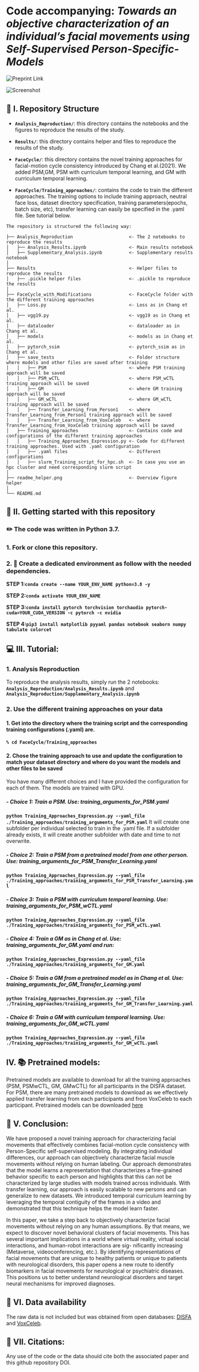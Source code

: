 # Code accompanying: *Towards an objective characterization of an individual’s facial movements using Self-Supervised Person-Specific-Models*

![Preprint Link](https://arxiv.org/abs/2211.08279)
 
![Screenshot](readme_helper.png)

## 📂 I. Repository Structure

- **`Analysis_Reproduction/`**: this directory contains the notebooks and the figures to reproduce the results of the study.

- **`Results/`**: this directory contains helper and files to reproduce the results of the study.

- **`FaceCycle/`**: this directory contains the novel training approaches for facial-motion cycle consistency introduced by Chang et al.(2021). We added PSM,GM, PSM with curriculum temporal learning, and GM with curriculum temporal learning.

-  **`FaceCycle/Training_approaches/`**:  contains the code to train the different approaches. The training options to include training approach, neutral face loss, dataset directory specification, training parameters(epochs, batch size, etc), transfer learning can easily be specified in the .yaml file. See tutorial below.

```
The repository is structured the following way:

├── Analysis_Reproduction                     <- The 2 notebooks to reproduce the results
│   ├── Analysis_Results.ipynb                <- Main results notebook
│   ├── Supplementary_Analysis.ipynb          <- Supplementary results notebook
│
├── Results                                   <- Helper files to reproduce the results
│   ├── .pickle helper files                  <- .pickle to reproduce the results
│
├── FaceCycle_with_Modifications              <- FaceCycle folder with the different training approaches
│   ├── Loss.py                               <- Loss as in Chang et al.               
│   ├── vgg19.py                              <- vgg19 as in Chang et al.  
│   ├── dataloader                            <- dataloader as in Chang et al.
│   ├── models                                <- models as in Chang et al.
│   ├── pytorch_ssim                          <- pytorch_ssim as in Chang et al.
│   ├── save_tests                            <- Folder structure where models and other files are saved after training
│   │   ├── PSM                               <- where PSM training approach will be saved
│   │   ├── PSM_wCTL                          <- where PSM_wCTL training approach will be saved
│   │   ├── GM                                <- where GM training approach will be saved
│   │   ├── GM_wCTL                           <- where GM_wCTL training approach will be saved
│   │   ├── Transfer_Learning_from_Person1    <- where Transfer_Learning_from_Person1 training approach will be saved
│   │   ├── Transfer_Learning_from_VoxCeleb   <- where Transfer_Learning_from_VoxCeleb training approach will be saved
│   ├── Training_approaches                   <- Contains code and configurations of the different training approaches
│   │   ├── Training_Approaches_Expression.py <- Code for different training approaches. Used with .yaml configuration
│   │   ├── .yaml files                       <- Different configurations 
│   │   ├── slurm_Training_script_for_hpc.sh  <- In case you use an hpc cluster and need corresponding slurm script
│
├── readme_helper.png                         <- Overview figure helper
│
└── README.md

```
## 🚀 II. Getting started with this repository

### ✏️ The code was written in Python 3.7.

### 1. Fork or clone this repository.

### 2. 🔨 Create a dedicated environment as follow with the needed dependencies.

**STEP 1:`conda create --name YOUR_ENV_NAME python=3.8 -y`**

**STEP 2:`conda activate YOUR_ENV_NAME`**

**STEP 3:`conda install pytorch torchvision torchaudio pytorch-cuda=YOUR_CUDA_VERSION -c pytorch -c nvidia`**

**STEP 4:`pip3 install matplotlib pyyaml pandas notebook seaborn numpy tabulate colorcet`**

## 💻 III. Tutorial:

### 1. Analysis Reproduction
To reproduce the analysis results, simply run the 2 notebooks: **`Analysis_Reproduction/Analysis_Results.ipynb`** and **`Analysis_Reproduction/Supplementary_Analysis.ipynb`**

### 2. Use the different training approaches on your data

#### 1. Get into the directory where the training script and the corresponding training configurations (.yaml) are.

**`% cd FaceCycle/Training_approaches`**

#### 2. Chose the training approach to use and update the configuration to match your dataset directory and where do you want the models and other files to be saved
You have many different choices and I have provided the configuration for each of them. The models are trained with GPU.
##### - Choice 1: Train a PSM. Use: training_arguments_for_PSM.yaml
**`python Training_Approaches_Expression.py --yaml_file ./Training_approaches/training_arguments_for_PSM.yaml`**
It will create one subfolder per individual selected to train in the .yaml file. If a subfolder already exists, it will create another subfolder with date and time to not overwrite.
##### - Choice 2: Train a PSM from a pretrained model from one other person. Use: training_arguments_for_PSM_Transfer_Learning.yaml
**`python Training_Approaches_Expression.py --yaml_file ./Training_approaches/training_arguments_for_PSM_Transfer_Learning.yaml`**
##### - Choice 3: Train a PSM with curriculum temporal learning. Use: training_arguments_for_PSM_wCTL.yaml
**`python Training_Approaches_Expression.py --yaml_file ./Training_approaches/training_arguments_for_PSM_wCTL.yaml`**
##### - Choice 4: Train a GM as in Chang et al. Use: training_arguments_for_GM.yaml and run:
**`python Training_Approaches_Expression.py --yaml_file ./Training_approaches/training_arguments_for_GM.yaml`**
##### - Choice 5: Train a GM from a pretrained model as in Chang et al. Use: training_arguments_for_GM_Transfer_Learning.yaml
**`python Training_Approaches_Expression.py --yaml_file ./Training_approaches/training_arguments_for_GM_Transfer_Learning.yaml`**
##### - Choice 6: Train a GM with curriculum temporal learning. Use: training_arguments_for_GM_wCTL.yaml
**`python Training_Approaches_Expression.py --yaml_file ./Training_approaches/training_arguments_for_GM_wCTL.yaml`**

## IV. 📚 Pretrained models:
Pretrained models are available to download for all the training approaches (PSM, PSMwCTL, GM, GMwCTL) for all participants in the DISFA dataset.
For PSM, there are many pretrained models to download as we effectively applied transfer learning from each participants and from VoxCeleb to each participant.
Pretrained models can be downloaded [here](https://www.dropbox.com/sh/8twdubx28mec0g6/AAA3a19L6y8YAeC47QhoEESMa?dl=0)
## 📗 V. Conclusion:
We have proposed a novel training approach for characterizing facial movements that effectively combines facial-motion cycle consistency with Person-Specific self-supervised modeling. By integrating individual differences, our approach can objectively characterize facial muscle movements without relying on human labeling. Our approach demonstrates that the model learns a representation that characterizes a fine-grained behavior specific to each person and highlights that this can not be characterized by large studies with models trained across individuals. With transfer learning, our approach is easily scalable to new persons and can generalize to new datasets. We introduced temporal curriculum learning by leveraging the temporal contiguity of the frames in a video and demonstrated that this technique helps the model learn faster.

In this paper, we take a step back to objectively characterize facial movements without relying on any human assumptions. By that means, we expect to discover novel behavioral clusters of facial movements. This has several important implications in a world where virtual reality, virtual social interactions, and human-robot interactions are sig- nificantly increasing (Metaverse, videoconferencing, etc.). By identifying representations of facial movements that are unique to healthy patients or unique to patients with neurological disorders, this paper opens a new route to identify biomarkers in facial movements for neurological or psychiatric diseases. This positions us to better understand neurological disorders and target neural mechanisms for improved diagnoses.

## 💾 VI. Data availability
The raw data is not included but was obtained from open databases: [DISFA](http://mohammadmahoor.com/disfa/) and [VoxCeleb](https://www.robots.ox.ac.uk/~vgg/data/voxceleb/).
## 📌 VII. Citations:
Any use of the code or the data should cite both the associated paper and this github repository DOI.
